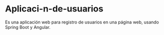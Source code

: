 # Aplicaci-n-de-usuarios
Es una aplicación web para registro de usuarios en una página web, usando Spring Boot y Angular.
